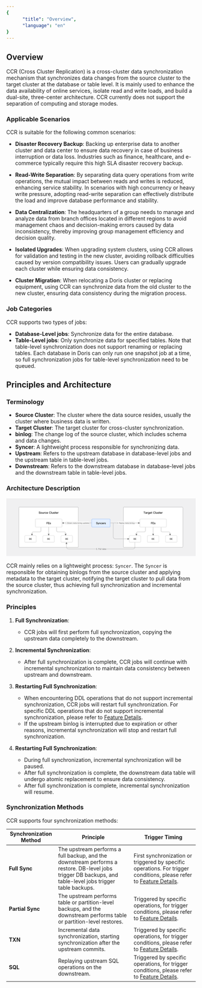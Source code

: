 ```yaml
---
{
      "title": "Overview",
      "language": "en"
}
---
```


<!--
Licensed to the Apache Software Foundation (ASF) under one
or more contributor license agreements.  See the NOTICE file
distributed with this work for additional information
regarding copyright ownership.  The ASF licenses this file
to you under the Apache License, Version 2.0 (the
"License"); you may not use this file except in compliance
with the License.  You may obtain a copy of the License at

  http://www.apache.org/licenses/LICENSE-2.0

Unless required by applicable law or agreed to in writing,
software distributed under the License is distributed on an
"AS IS" BASIS, WITHOUT WARRANTIES OR CONDITIONS OF ANY
KIND, either express or implied.  See the License for the
specific language governing permissions and limitations
under the License.
-->

## Overview

CCR (Cross Cluster Replication) is a cross-cluster data synchronization mechanism that synchronizes data changes from the source cluster to the target cluster at the database or table level. It is mainly used to enhance the data availability of online services, isolate read and write loads, and build a dual-site, three-center architecture. CCR currently does not support the separation of computing and storage modes.

### Applicable Scenarios

CCR is suitable for the following common scenarios:

- **Disaster Recovery Backup**: Backing up enterprise data to another cluster and data center to ensure data recovery in case of business interruption or data loss. Industries such as finance, healthcare, and e-commerce typically require this high SLA disaster recovery backup.

- **Read-Write Separation**: By separating data query operations from write operations, the mutual impact between reads and writes is reduced, enhancing service stability. In scenarios with high concurrency or heavy write pressure, adopting read-write separation can effectively distribute the load and improve database performance and stability.

- **Data Centralization**: The headquarters of a group needs to manage and analyze data from branch offices located in different regions to avoid management chaos and decision-making errors caused by data inconsistency, thereby improving group management efficiency and decision quality.

- **Isolated Upgrades**: When upgrading system clusters, using CCR allows for validation and testing in the new cluster, avoiding rollback difficulties caused by version compatibility issues. Users can gradually upgrade each cluster while ensuring data consistency.

- **Cluster Migration**: When relocating a Doris cluster or replacing equipment, using CCR can synchronize data from the old cluster to the new cluster, ensuring data consistency during the migration process.

### Job Categories

CCR supports two types of jobs:

- **Database-Level jobs**: Synchronize data for the entire database.
- **Table-Level jobs**: Only synchronize data for specified tables. Note that table-level synchronization does not support renaming or replacing tables. Each database in Doris can only run one snapshot job at a time, so full synchronization jobs for table-level synchronization need to be queued.

## Principles and Architecture

### Terminology

- **Source Cluster**: The cluster where the data source resides, usually the cluster where business data is written.
- **Target Cluster**: The target cluster for cross-cluster synchronization.
- **binlog**: The change log of the source cluster, which includes schema and data changes.
- **Syncer**: A lightweight process responsible for synchronizing data.
- **Upstream**: Refers to the upstream database in database-level jobs and the upstream table in table-level jobs.
- **Downstream**: Refers to the downstream database in database-level jobs and the downstream table in table-level jobs.

### Architecture Description

![CCR Architecture Description](/images/ccr-architecture-description.png)

CCR mainly relies on a lightweight process: `Syncer`. The `Syncer` is responsible for obtaining binlogs from the source cluster and applying metadata to the target cluster, notifying the target cluster to pull data from the source cluster, thus achieving full synchronization and incremental synchronization.

### Principles

1. **Full Synchronization**:
   - CCR jobs will first perform full synchronization, copying the upstream data completely to the downstream.

2. **Incremental Synchronization**:
   - After full synchronization is complete, CCR jobs will continue with incremental synchronization to maintain data consistency between upstream and downstream.

3. **Restarting Full Synchronization**:
   - When encountering DDL operations that do not support incremental synchronization, CCR jobs will restart full synchronization. For specific DDL operations that do not support incremental synchronization, please refer to [Feature Details](./feature.md).
   - If the upstream binlog is interrupted due to expiration or other reasons, incremental synchronization will stop and restart full synchronization.

4. **Restarting Full Synchronization**:
   - During full synchronization, incremental synchronization will be paused.
   - After full synchronization is complete, the downstream data table will undergo atomic replacement to ensure data consistency.
   - After full synchronization is complete, incremental synchronization will resume.

### Synchronization Methods

CCR supports four synchronization methods:

| Synchronization Method | Principle                                               | Trigger Timing                                           |
|------------------------|--------------------------------------------------------|---------------------------------------------------------|
| **Full Sync**          | The upstream performs a full backup, and the downstream performs a restore. DB-level jobs trigger DB backups, and table-level jobs trigger table backups. | First synchronization or triggered by specific operations. For trigger conditions, please refer to [Feature Details](./feature.md). |
| **Partial Sync**       | The upstream performs table or partition-level backups, and the downstream performs table or partition-level restores. | Triggered by specific operations, for trigger conditions, please refer to [Feature Details](./feature.md). |
| **TXN**                | Incremental data synchronization, starting synchronization after the upstream commits. | Triggered by specific operations, for trigger conditions, please refer to [Feature Details](./feature.md). |
| **SQL**                | Replaying upstream SQL operations on the downstream.   | Triggered by specific operations, for trigger conditions, please refer to [Feature Details](./feature.md). |
